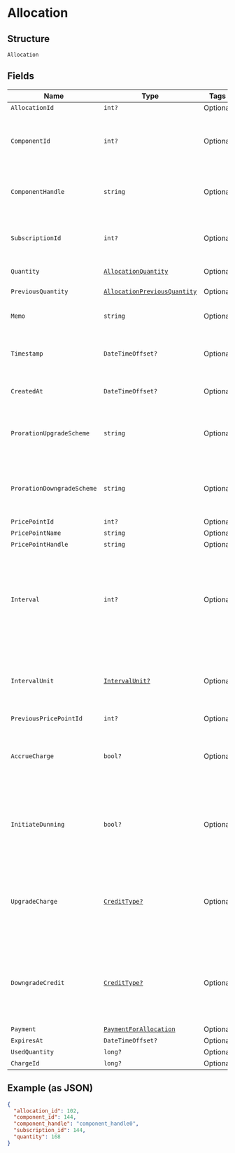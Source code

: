 
# Allocation

## Structure

`Allocation`

## Fields

| Name | Type | Tags | Description |
|  --- | --- | --- | --- |
| `AllocationId` | `int?` | Optional | The allocation unique id |
| `ComponentId` | `int?` | Optional | The integer component ID for the allocation. This references a component that you have created in your Product setup |
| `ComponentHandle` | `string` | Optional | The handle of the component. This references a component that you have created in your Product setup |
| `SubscriptionId` | `int?` | Optional | The integer subscription ID for the allocation. This references a unique subscription in your Site |
| `Quantity` | [`AllocationQuantity`](../../doc/models/containers/allocation-quantity.md) | Optional | This is a container for one-of cases. |
| `PreviousQuantity` | [`AllocationPreviousQuantity`](../../doc/models/containers/allocation-previous-quantity.md) | Optional | This is a container for one-of cases. |
| `Memo` | `string` | Optional | The memo passed when the allocation was created |
| `Timestamp` | `DateTimeOffset?` | Optional | The time that the allocation was recorded, in format and UTC timezone, i.e. 2012-11-20T22:00:37Z |
| `CreatedAt` | `DateTimeOffset?` | Optional | Timestamp indicating when this allocation was created |
| `ProrationUpgradeScheme` | `string` | Optional | The scheme used if the proration was an upgrade. This is only present when the allocation was created mid-period. |
| `ProrationDowngradeScheme` | `string` | Optional | The scheme used if the proration was a downgrade. This is only present when the allocation was created mid-period. |
| `PricePointId` | `int?` | Optional | - |
| `PricePointName` | `string` | Optional | - |
| `PricePointHandle` | `string` | Optional | - |
| `Interval` | `int?` | Optional | The numerical interval. i.e. an interval of ‘30’ coupled with an interval_unit of day would mean this component price point would renew every 30 days. This property is only available for sites with Multifrequency enabled. |
| `IntervalUnit` | [`IntervalUnit?`](../../doc/models/interval-unit.md) | Optional | A string representing the interval unit for this component price point, either month or day. This property is only available for sites with Multifrequency enabled. |
| `PreviousPricePointId` | `int?` | Optional | - |
| `AccrueCharge` | `bool?` | Optional | If the change in cost is an upgrade, this determines if the charge should accrue to the next renewal or if capture should be attempted immediately. |
| `InitiateDunning` | `bool?` | Optional | If true, if the immediate component payment fails, initiate dunning for the subscription.<br>Otherwise, leave the charges on the subscription to pay for at renewal. |
| `UpgradeCharge` | [`CreditType?`](../../doc/models/credit-type.md) | Optional | The type of credit to be created when upgrading/downgrading. Defaults to the component and then site setting if one is not provided.<br>Available values: `full`, `prorated`, `none`. |
| `DowngradeCredit` | [`CreditType?`](../../doc/models/credit-type.md) | Optional | The type of credit to be created when upgrading/downgrading. Defaults to the component and then site setting if one is not provided.<br>Available values: `full`, `prorated`, `none`. |
| `Payment` | [`PaymentForAllocation`](../../doc/models/payment-for-allocation.md) | Optional | - |
| `ExpiresAt` | `DateTimeOffset?` | Optional | - |
| `UsedQuantity` | `long?` | Optional | - |
| `ChargeId` | `long?` | Optional | - |

## Example (as JSON)

```json
{
  "allocation_id": 102,
  "component_id": 144,
  "component_handle": "component_handle0",
  "subscription_id": 144,
  "quantity": 168
}
```

